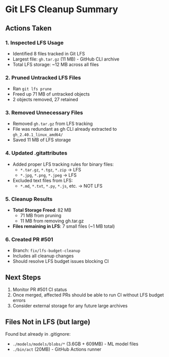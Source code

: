 # Git LFS Cleanup Summary

## Actions Taken

### 1. Inspected LFS Usage
- Identified 8 files tracked in Git LFS
- Largest file: `gh.tar.gz` (11 MB) - GitHub CLI archive
- Total LFS storage: ~12 MB across all files

### 2. Pruned Untracked LFS Files
- Ran `git lfs prune`
- Freed up 71 MB of untracked objects
- 2 objects removed, 27 retained

### 3. Removed Unnecessary Files
- Removed `gh.tar.gz` from LFS tracking
- File was redundant as gh CLI already extracted to `gh_2.40.1_linux_amd64/`
- Saved 11 MB of LFS storage

### 4. Updated .gitattributes
- Added proper LFS tracking rules for binary files:
  - `*.tar.gz`, `*.tgz`, `*.zip` → LFS
  - `*.jpg`, `*.png`, `*.jpeg` → LFS
- Excluded text files from LFS:
  - `*.md`, `*.txt`, `*.py`, `*.js`, etc. → NOT LFS

### 5. Cleanup Results
- **Total Storage Freed**: 82 MB
  - 71 MB from pruning
  - 11 MB from removing gh.tar.gz
- **Files remaining in LFS**: 7 small files (~1 MB total)

### 6. Created PR #501
- Branch: `fix/lfs-budget-cleanup`
- Includes all cleanup changes
- Should resolve LFS budget issues blocking CI

## Next Steps

1. Monitor PR #501 CI status
2. Once merged, affected PRs should be able to run CI without LFS budget errors
3. Consider external storage for any future large archives

## Files Not in LFS (but large)
Found but already in .gitignore:
- `./models/models/blobs/*` (3.6GB + 609MB) - ML model files
- `./bin/act` (20MB) - GitHub Actions runner
